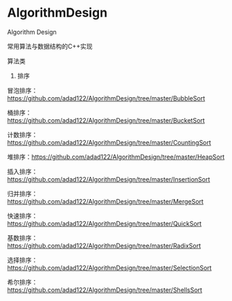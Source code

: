 # AlgorithmDesign
Algorithm Design

常用算法与数据结构的C++实现

算法类

1. 排序

  冒泡排序： https://github.com/adad122/AlgorithmDesign/tree/master/BubbleSort
  
  桶排序：https://github.com/adad122/AlgorithmDesign/tree/master/BucketSort
  
  计数排序：https://github.com/adad122/AlgorithmDesign/tree/master/CountingSort
  
  堆排序：https://github.com/adad122/AlgorithmDesign/tree/master/HeapSort
  
  插入排序：https://github.com/adad122/AlgorithmDesign/tree/master/InsertionSort
  
  归并排序：https://github.com/adad122/AlgorithmDesign/tree/master/MergeSort
  
  快速排序：https://github.com/adad122/AlgorithmDesign/tree/master/QuickSort
  
  基数排序：https://github.com/adad122/AlgorithmDesign/tree/master/RadixSort
  
  选择排序：https://github.com/adad122/AlgorithmDesign/tree/master/SelectionSort
  
  希尔排序：https://github.com/adad122/AlgorithmDesign/tree/master/ShellsSort
  
  
2. 查找

  折半查找：https://github.com/adad122/AlgorithmDesign/tree/master/HalfSearch
  
  
  
数据结构类

  std库Vector(顺序表)：https://github.com/adad122/AlgorithmDesign/tree/master/DS_Vector
  
  std库List(双向链表)：https://github.com/adad122/AlgorithmDesign/tree/master/DS_List
  
  std库Queue(循环队列)：https://github.com/adad122/AlgorithmDesign/tree/master/DS_Queue
  
  std库Stack(栈)：https://github.com/adad122/AlgorithmDesign/tree/master/DS_Stack
  
  最大优先队列/最小优先队列(最大堆/最小堆): https://github.com/adad122/AlgorithmDesign/tree/master/PriorityQueue
  
  散列表(链接法/双重哈希法)：https://github.com/adad122/AlgorithmDesign/tree/master/HashTable
  
  二叉树：https://github.com/adad122/AlgorithmDesign/tree/master/BinaryTree
  
  二叉搜索树：https://github.com/adad122/AlgorithmDesign/tree/master/BinarySearchTree
